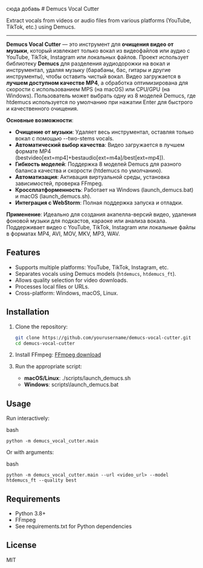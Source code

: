 сюда добавь # Demucs Vocal Cutter

Extract vocals from videos or audio files from various platforms (YouTube, TikTok, etc.) using Demucs.

---

**Demucs Vocal Cutter** — это инструмент для **очищения видео от музыки**, который извлекает только вокал из видеофайлов или аудио с YouTube, TikTok, Instagram или локальных файлов. Проект использует библиотеку **Demucs** для разделения аудиодорожки на вокал и инструментал, удаляя музыку (барабаны, бас, гитары и другие инструменты), чтобы оставить чистый вокал. Видео загружается в **лучшем доступном качестве MP4**, а обработка оптимизирована для скорости с использованием MPS (на macOS) или CPU/GPU (на Windows). Пользователь может выбрать одну из 8 моделей Demucs, где htdemucs используется по умолчанию при нажатии Enter для быстрого и качественного очищения.

**Основные возможности**:

* **Очищение от музыки**: Удаляет весь инструментал, оставляя только вокал с помощью --two-stems vocals.
* **Автоматический выбор качества**: Видео загружается в лучшем формате MP4 (bestvideo[ext=mp4]+bestaudio[ext=m4a]/best[ext=mp4]).
* **Гибкость моделей**: Поддержка 8 моделей Demucs для разного баланса качества и скорости (htdemucs по умолчанию).
* **Автоматизация**: Активация виртуальной среды, установка зависимостей, проверка FFmpeg.
* **Кроссплатформенность**: Работает на Windows (launch\_demucs.bat) и macOS (launch\_demucs.sh).
* **Интеграция с WebStorm**: Полная поддержка запуска и отладки.

**Применение**: Идеально для создания акапелла-версий видео, удаления фоновой музыки для подкастов, караоке или анализа вокала. Поддерживает видео с YouTube, TikTok, Instagram или локальные файлы в форматах MP4, AVI, MOV, MKV, MP3, WAV.

## Features

- Supports multiple platforms: YouTube, TikTok, Instagram, etc.
- Separates vocals using Demucs models (`htdemucs`, `htdemucs_ft`).
- Allows quality selection for video downloads.
- Processes local files or URLs.
- Cross-platform: Windows, macOS, Linux.

## Installation

1. Clone the repository:

   ```bash
   git clone https://github.com/yourusername/demucs-vocal-cutter.git
   cd demucs-vocal-cutter
   ```
2. Install FFmpeg: [FFmpeg download](https://ffmpeg.org/download.html)
3. Run the appropriate script:

   * **macOS/Linux**: ./scripts/launch\_demucs.sh
   * **Windows**: scripts\\launch\_demucs.bat

## Usage

Run interactively:

bash

```
python -m demucs_vocal_cutter.main
```

Or with arguments:

bash

```
python -m demucs_vocal_cutter.main --url <video_url> --model htdemucs_ft --quality best
```

## Requirements

* Python 3.8+
* FFmpeg
* See requirements.txt for Python dependencies

## License

MIT
